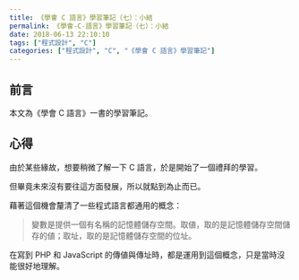 ```yaml
---
title: 《學會 C 語言》學習筆記（七）：小結
permalink: 《學會-C-語言》學習筆記（七）：小結
date: 2018-06-13 22:10:10
tags: ["程式設計", "C"]
categories: ["程式設計", "C", "《學會 C 語言》學習筆記"]
---
```


## 前言

本文為《學會 C 語言》一書的學習筆記。

## 心得

由於某些緣故，想要稍微了解一下 C 語言，於是開始了一個禮拜的學習。

但畢竟未來沒有要往這方面發展，所以就點到為止而已。

藉著這個機會釐清了一些程式語言都通用的概念：

> 變數是提供一個有名稱的記憶體儲存空間。取値，取的是記憶體儲存空間儲存的値；取址，取的是記憶體儲存空間的位址。

在寫到 PHP 和 JavaScript 的傳値與傳址時，都是運用到這個概念，只是當時沒能很好地理解。
